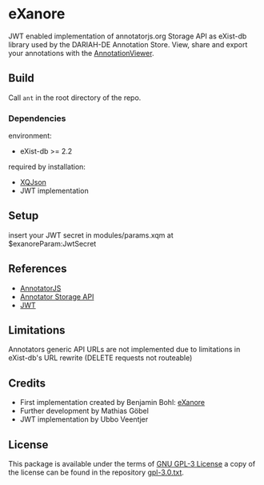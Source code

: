 # eXanore
JWT enabled implementation of annotatorjs.org Storage API as eXist-db library
used by the DARIAH-DE Annotation Store.
View, share and export your annotations with the [AnnotationViewer](https://github.com/DARIAH-DE/eXanore-viewer).

## Build
Call `ant` in the root directory of the repo.

### Dependencies
environment:
* eXist-db >= 2.2

required by installation:
* [XQJson](https://github.com/joewiz/xqjson/blob/master/src/content/xqjson.xql)
* JWT implementation

## Setup
insert your JWT secret in modules/params.xqm at $exanoreParam:JwtSecret

## References
* [AnnotatorJS](http://annotatorjs.org/)
* [Annotator Storage API](http://docs.annotatorjs.org/en/latest/storage.html)
* [JWT](https://jwt.io)

## Limitations
Annotators generic API URLs are not implemented due to limitations in
eXist-db's URL rewrite (DELETE requests not routeable)

## Credits
* First implementation created by Benjamin Bohl: [eXanore](https://github.com/bwbohl/eXanore)
* Further development by Mathias Göbel
* JWT implementation by Ubbo Veentjer

## License
This package is available under the terms of [GNU GPL-3 License](https://www.gnu.org/licenses/gpl.html) a copy of the license can be found in the repository [gpl-3.0.txt](gpl-3.0.txt).
